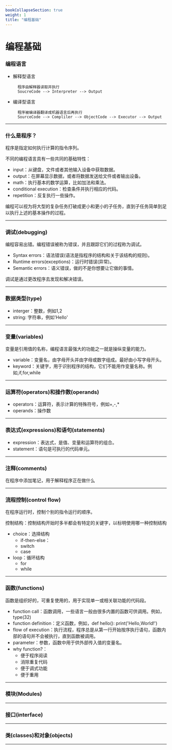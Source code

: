 ```yaml
---
bookCollapseSection: true
weight: 1
title: "编程基础"
---
```


# 编程基础

### 编程语言

* 解释型语言

        程序由解释器读取并执行
        SoucreCode --> Interpreter --> Output

* 编译型语言

        程序被编译器翻译成机器语言后再执行
        SourceCode --> Compliler --> ObjectCode --> Executor --> Output

***

### 什么是程序？

程序是指定如何执行计算的指令序列。

不同的编程语言具有一些共同的基础特性：
* input：从键盘，文件或者其他输入设备中获取数据。
* output：在屏幕显示数据，或者将数据发送给文件或者输出设备。
* math：执行基本的数学运算，比如加法和乘法。
* conditional execution：检查条件并执行相应的代码。
* repetition：反复执行一些操作。

编程可以视为将大型的复杂任务打破成更小和更小的子任务，直到子任务简单到足以执行上述的基本操作的过程。

***

### 调试(debugging)

编程容易出错。编程错误被称为错误，并且跟踪它们的过程称为调试。
* Syntax errors：语法错误(语法是指程序的结构和关于该结构的规则)。
* Runtime errors(exceptions)：运行时错误(异常)。
* Semantic errors：语义错误，做的不是你想要让它做的事情。

调试是通过更改程序去发现和解决错误。

***

### 数据类型(type)
* interger：整数，例如1,2
* string: 字符串，例如'Hello'

***

### 变量(variables)
变量是引用值的名称，编程语言最强大的功能之一就是操纵变量的能力。
* variable：变量名，由字母开头并由字母或数字组成。最好由小写字母开头。
* keyword：关键字，用于识别程序的结构，它们不能用作变量名称。例如,if,for,while

***

### 运算符(operators)和操作数(operands)
* operators：运算符，表示计算的特殊符号，例如+,-,*
* operands：操作数

***

### 表达式(expressions)和语句(statements)
* expression：表达式，是值、变量和运算符的组合。
* statement：语句是可执行的代码单元。

***

### 注释(comments)
在程序中添加笔记，用于解释程序正在做什么

***

### 流程控制(control flow)
在程序运行时，控制个别的指令运行的顺序。

控制结构：控制结构开始时多半都会有特定的关键字，以标明使用哪一种控制结构
* choice：选择结构
    * if-then-else：
    * switch
    * case
* loop：循环结构
    * for
    * while

***

### 函数(functions)
函数是组织好的，可重复使用的，用于实现单一或相关联功能的代码段。

* function call：函数调用，一些语言一般由很多内置的函数可供调用。例如，type(32)
* function definition：定义函数，例如，def hello(): print('Hello,World!')
* flow of execution：执行流程，程序总是从第一行开始按序执行语句，函数内部的语句并不会被执行，直到函数被调用。
* parameter：参数，函数中用于供外部传入值的变量名。
* why function?：
    * 便于程序阅读
    * 消除重复代码
    * 便于调式功能
    * 便于重用

***

### 模块(Modules)

***

### 接口(interface)

***

### 类(classes)和对象(objects)

***
